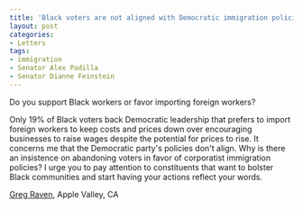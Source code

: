 ```yaml
---
title: 'Black voters are not aligned with Democratic immigration policies'
layout: post
categories:
- Letters
tags:
- immigration
- Senator Alex Padilla
- Senator Dianne Feinstein
---
```


Do you support Black workers or favor importing foreign workers?

Only 19% of Black voters back Democratic leadership that prefers to import foreign workers to keep costs and prices down over encouraging businesses to raise wages despite the potential for prices to rise. It concerns me that the Democratic party's policies don't align. Why is there an insistence on abandoning voters in favor of corporatist immigration policies? I urge you to pay attention to constituents that want to bolster Black communities and start having your actions reflect your words.

[Greg Raven](https://www.gregraven.org/), Apple Valley, CA